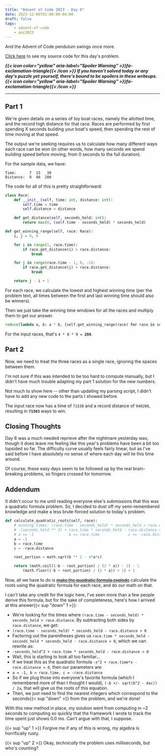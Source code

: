 ```yaml
---
title: "Advent of Code 2023 - Day 6"
date: 2023-12-06T01:00:00-04:00
draft: false
tags:
    - advent-of-code
    - aoc2023
---
```


And the Advent of Code pendulum swings once more.

[Click here](https://github.com/Ratheronfire/advent-of-code/blob/master/year_2023/day-6.py) to see my source code for this day's problem.

***{{< icon color="yellow" aria-label="Spoiler Warning" >}}fa-exclamation-triangle{{< /icon >}} If you haven't solved today or any day's puzzle yet yourself, there's bound to be spoilers in these writeups. {{< icon color="yellow" aria-label="Spoiler Warning" >}}fa-exclamation-triangle{{< /icon >}}***

---

## Part 1

We're given details on a series of toy boat races, namely the allotted time, and the record high distance for that race. Races are performed by first spending X seconds building your boat's speed, then spending the rest of time moving at that speed.

The output we're seeking requires us to calculate how many different ways each race can be won (in other words, how many seconds we spend building speed before moving, from 0 seconds to the full duration).

For the sample data, we have:

```
Time:      7  15   30
Distance:  9  40  200
```

The code for all of this is pretty straightforward:

```python
class Race:
    def __init__(self, time: int, distance: int):
        self.time = time
        self.distance = distance

    def get_distance(self, seconds_held: int):
        return max(0, (self.time - seconds_held) * seconds_held)
```

```python
def get_winning_range(self, race: Race):
    i, j = 0, 0

    for i in range(1, race.time):
        if race.get_distance(i) > race.distance:
            break

    for j in range(race.time - 1, 0, -1):
        if race.get_distance(j) > race.distance:
            break

    return j - i + 1
```

For each race, we calculate the lowest and highest winning time (per the problem text, all times between the first and last winning time should also be winners).

Then we just take the winning time windows for all the races and multiply them to get our answer.

```python
reduce(lambda a, b: a * b, [self.get_winning_range(race) for race in self.races])
```

For the input races, that's ``4 * 8 * 9 = ``**``288``**.

## Part 2

Now, we need to treat the three races as a single race, ignoring the spaces between them.

I'm not sure if this was intended to be too hard to compute manually, but I didn't have much trouble adapting my part 1 solution for the new numbers.

Not much to show here -- other than updating my parsing script, I didn't have to add any new code to the parts I showed before.

The input race now has a time of ``71530`` and a record distance of ``940200``, resulting in **``71503``** ways to win.

## Closing Thoughts

Day 6 was a much needed reprieve after the nightmare yesterday was, though it does leave me feeling like this year's problems have been a bit too lopsided so far. The difficulty curve usually feels fairly linear, but as I've said before I have absolutely no sense of where each day will lie this time around.

Of course, these easy days seem to be followed up by the real brain-breaking problems, so fingers crossed for tomorrow.

## Addendum

It didn't occur to me until reading everyone else's submissions that this was a quadratic formula problem. So, I decided to dust off my semi-remembered knowledge and make a less brute-forced solution to today's problem.


```python
def calculate_quadratic_roots(self, race):
    # winning times: (race.time - seconds_held) * seconds_held > race.distance
    # -(seconds_held ** 2) + race.time * seconds_held - race.distance = 0
    # a == -1                b == race.time             c == -race.distance
    a = -1
    b = race.time
    c = -race.distance

    root_portion = math.sqrt(b ** 2 - 4*a*c)

    return (math.ceil((-b - root_portion) / (2 * a)) - 1) - \
        (math.floor((-b + root_portion) / (2 * a)) + 1) + 1
```

Now, all we have to do is  ~~[make the quadratic formula explode](https://youtu.be/Az49aNuYeJs?t=15)~~ calculate the roots using the quadratic formula for each race, and do our math on that.

I can't take any credit for the logic here, I've seen more than a few people derive this formula, but for the sake of completeness, here's how I arrived at this answer{{< sup "down" 1 >}}:

* We're looking for the times where ``(race.time - seconds_held) * seconds_held > race.distance``. By subtracting both sides by ``race.distance``, we get:
* ``(race.time - seconds_held) * seconds_held - race.distance > 0``
* Factoring out the parentheses gives us ``race.time * seconds_held - seconds_held * seconds_held - race.distance > 0``, which we can rewrite as:
* ``-seconds_held^2 + race.time * seconds_held - race.distance > 0``
* Wait, this is starting to look all too familiar...
* If we treat this as the quadratic formula ``-x^2 + race.time*x - race.distance = 0``, then our parameters are:
* ``a = -1, b = race.time, c = -race.distance``
* So if we plug those into everyone's favorite formula (which I remembered more of than I thought I would), ``(-b +/- sqrt(b^2 - 4ac)) / 2a``, that will give us the roots of this equation.
* Then, we just need to find the nearest integers which correspond to the seconds{{< sup "down" >}} from the problem, and we're done!

With this new method in place, my solution went from computing in ~2 seconds to computing so quickly that the framework I wrote to track the time spent just shows 0.0 ms. Can't argue with that, I suppose.

{{< sup "up" 1 >}}
Forgive me if any of this is wrong, my algebra is horrifically rusty.

{{< sup "up" 2 >}}
Okay, *technically* the problem uses milliseconds, but who's counting?
